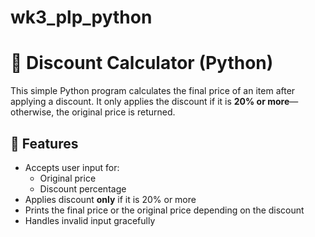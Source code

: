 # wk3_plp_python
# 🧮 Discount Calculator (Python)

This simple Python program calculates the final price of an item after applying a discount. It only applies the discount if it is **20% or more**—otherwise, the original price is returned.

## 🚀 Features

- Accepts user input for:
  - Original price
  - Discount percentage
- Applies discount **only** if it is 20% or more
- Prints the final price or the original price depending on the discount
- Handles invalid input gracefully


